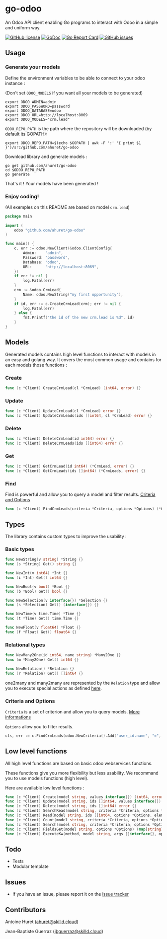 # go-odoo

An Odoo API client enabling Go programs to interact with Odoo in a simple and uniform way.

[![GitHub license](https://img.shields.io/github/license/ahuret/go-odoo.svg)](https://github.com/ahuret/go-odoo/blob/master/LICENSE)
[![GoDoc](https://godoc.org/github.com/ahuret/go-odoo?status.svg)](https://pkg.go.dev/github.com/ahuret/go-odoo?tab=doc)
[![Go Report Card](https://goreportcard.com/badge/github.com/ahuret/go-odoo)](https://goreportcard.com/report/github.com/ahuret/go-odoo)
[![GitHub issues](https://img.shields.io/github/issues/ahuret/go-odoo.svg)](https://github.com/ahuret/go-odoo/issues)

## Usage

### Generate your models


Define the environment variables to be able to connect to your odoo instance :

(Don't set `ODOO_MODELS` if you want all your models to be generated)

```
export ODOO_ADMIN=admin
export ODOO_PASSWORD=password
export ODOO_DATABASE=odoo
export ODOO_URL=http://localhost:8069
export ODOO_MODELS="crm.lead"
```

`ODOO_REPO_PATH` is the path where the repository will be downloaded (by default its GOPATH):
```
export ODOO_REPO_PATH=$(echo $GOPATH | awk -F ':' '{ print $1 }')/src/github.com/ahuret/go-odoo
```

Download library and generate models :
```
go get github.com/ahuret/go-odoo
cd $ODOO_REPO_PATH
go generate
```

That's it ! Your models have been generated !

### Enjoy coding!

(All exemples on this README are based on model `crm.lead`)

```go
package main
	
import (
	odoo "github.com/ahuret/go-odoo"
)

func main() {
	c, err := odoo.NewClient(&odoo.ClientConfig{
		Admin:    "admin",
		Password: "password",
		Database: "odoo",
		URL:      "http://localhost:8069",
	})
	if err != nil {
		log.Fatal(err)
	}
	crm := &odoo.CrmLead{
		Name: odoo.NewString("my first opportunity"),
	}
	if id, err := c.CreateCrmLead(crm); err != nil {
		log.Fatal(err)
	} else {
		fmt.Printf("the id of the new crm.lead is %d", id)
	}
}
```

## Models

Generated models contains high level functions to interact with models in an easy and golang way.
It covers the most common usage and contains for each models those functions :

### Create
```go
func (c *Client) CreateCrmLead(cl *CrmLead) (int64, error) {}
```

### Update
```go
func (c *Client) UpdateCrmLead(cl *CrmLead) error {}
func (c *Client) UpdateCrmLeads(ids []int64, cl *CrmLead) error {}
```

### Delete
```go
func (c *Client) DeleteCrmLead(id int64) error {}
func (c *Client) DeleteCrmLeads(ids []int64) error {}
```

### Get
```go
func (c *Client) GetCrmLead(id int64) (*CrmLead, error) {}
func (c *Client) GetCrmLeads(ids []int64) (*CrmLeads, error) {}
```

### Find
Find is powerful and allow you to query a model and filter results. [Criteria and Options](#criteria-and-options)

```go
func (c *Client) FindCrmLeads(criteria *Criteria, options *Options) (*CrmLeads, error) {}
```

## Types

The library contains custom types to improve the usability :

### Basic types

```go
func NewString(v string) *String {}
func (s *String) Get() string {}

func NewInt(v int64) *Int {}
func (i *Int) Get() int64 {}

func NewBool(v bool) *Bool {}
func (b *Bool) Get() bool {}

func NewSelection(v interface{}) *Selection {}
func (s *Selection) Get() (interface{}) {}

func NewTime(v time.Time) *Time {}
func (t *Time) Get() time.Time {}

func NewFloat(v float64) *Float {}
func (f *Float) Get() float64 {}
```

### Relational types

```go
func NewMany2One(id int64, name string) *Many2One {}
func (m *Many2One) Get() int64 {}

func NewRelation() *Relation {}
func (r *Relation) Get() []int64 {}
```
one2many and many2many are represented by the `Relation` type and allow you to execute special actions as defined [here](https://www.odoo.com/documentation/13.0/reference/orm.html#odoo.models.Model.write).

### Criteria and Options

`Criteria` is a set of criterion and allow you to query models. [More informations](https://www.odoo.com/documentation/13.0/reference/orm.html#search-domains)

`Options` allow you to filter results.

```go
cls, err := c.FindCrmLeads(odoo.NewCriteria().Add("user_id.name", "=", "John Doe"), odoo.NewOptions().Limit(2))
```

## Low level functions

All high level functions are based on basic odoo webservices functions. 

These functions give you more flexibility but less usability. We recommand you to use models functions (high level).

Here are available low level functions :

```go
func (c *Client) Create(model string, values interface{}) (int64, error) {}
func (c *Client) Update(model string, ids []int64, values interface{}) error {}
func (c *Client) Delete(model string, ids []int64) error {}
func (c *Client) SearchRead(model string, criteria *Criteria, options *Options, elem interface{}) error {}
func (c *Client) Read(model string, ids []int64, options *Options, elem interface{}) error {}
func (c *Client) Count(model string, criteria *Criteria, options *Options) (int64, error) {}
func (c *Client) Search(model string, criteria *Criteria, options *Options) ([]int64, error) {}
func (c *Client) FieldsGet(model string, options *Options) (map[string]interface{}, error) {}
func (c *Client) ExecuteKw(method, model string, args []interface{}, options *Options) (interface{}, error) {}
```

## Todo

- Tests
- Modular template

## Issues

- If you have an issue, please report it on the [issue tracker](https://github.com/ahuret/go-odoo/issues)

## Contributors

Antoine Huret (<ahuret@skilld.cloud>)

Jean-Baptiste Guerraz (<jbguerraz@skilld.cloud>)
